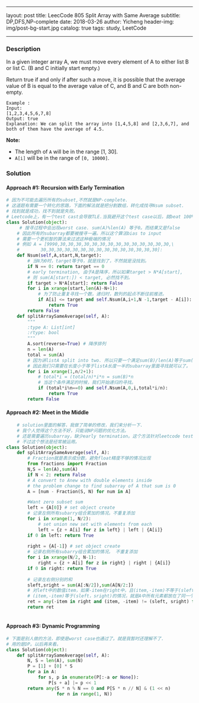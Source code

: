 --- 
 layout: post
 title: LeecCode 805 Split Array with Same Average
 subtitle: DP,DFS,NP-complete
 date: 2018-03-26
 author: Yicheng
 header-img: img/post-bg-start.jpg
 catalog: true
 tags: study, LeetCode

 ---

### Description

In a given integer array A, we must move every element of A to either list B or list C. (B and C initially start empty.)

Return true if and only if after such a move, it is possible that the average value of B is equal to the average value of C, and B and C are both non-empty.

```
Example :
Input: 
[1,2,3,4,5,6,7,8]
Output: true
Explanation: We can split the array into [1,4,5,8] and [2,3,6,7], and both of them have the average of 4.5.
```

**Note:**

- The length of `A` will be in the range [1, 30].
- `A[i]` will be in the range of `[0, 10000]`.

### Solution

#### Approach #1: Recursion with Early Termination 

```python
# 因为不可能去遍历所有的subset,不然就是NP-complete.
# 这道题有需要一个转化的思路，下面的解法就是把分割数组，转化成找寻Nsum subset.
# 找到就是成功，找不到就是失败。
# Leetcode上，有一个test cast会导致TLE.当我避开这个test case以后，就beat 100%了
class Solution(object):
     # 搜寻过程中会出现worst case. sum(A)%len(A) 等于0。而结果又是false
    # 因此所有的subarray都要被搜寻一遍。所以这个算法bias to input
    # 需要一个更机智的算法来过滤这种极端的情况
    # 例如 A = [9990,30,30,30,30,30,30,30,30,30,30,30,30,30,30,\
    #        30,30,30,30,30,30,30,30,30,30,30,30,30,30,30]:
    def Nsum(self,A,start,N,target):
        # 当N为0时，target等于0，就是找到了，不然就是没找到。
        if N == 0: return target == 0
        # early termination, 由于A是降序，所以如果target > N*A[start],
        # 则 sum(A[start:]) < target, 必然找不到。
        if target > N*A[start]: return False 
        for i in xrange(start,len(A)-N+1):
            # 为了防止重复寻找一个数，递归时，数列的起点不断往前推进。
            if A[i] <= target and self.Nsum(A,i+1,N -1,target - A[i]):
                return True
        return False
    def splitArraySameAverage(self, A):
        """
        :type A: List[int]
        :rtype: bool
        """
      	A.sort(reverse=True) # 降序排列
        n = len(A)
        total = sum(A)
        # 因为讲listA split into two. 所以只要一个满足sum(B)/len(A)等于sum(A)/len(A)即可
        # 因此我们只需要在长度小于等于listA长度一半的subarray里面寻找就可以了。
        for i in xrange(1,n/2+1):
            # total*i = (total/n)*i*n = sum(B)*n
            # 当这个条件满足的时候，我们开始递归的寻找。
            if (total*i%n==0) and self.Nsum(A,0,i,total*i/n):
                return True     
        return False 
```

#### Approach #2: Meet in the Middle
```python
    # solution里面的解答，我做了简单的修改，我们来分析一下.
    # 我个人觉得这个方法不好，只能说NP问题的优化方法。
    # 还是需要遍历subarray，缺少early termination。这个方法针对leetcode test case耗时长。
    # 不过这个想法是经常被运用。
class Solution(object):
    def splitArraySameAverage(self, A):
        # Fraction就是表示成分数，避免float精度不够的情况出现
        from fractions import Fraction
        N,S = len(A),sum(A)
        if N < 2: return False
        # A convert to Anew with double elements inside
        # the problem change to find subarray of A that sum is 0
        A = [num - Fraction(S, N) for num in A] 

        #Want zero subset sum
        left = {A[0]} # set object create
        # 记录左侧所有subarry组合累加的情况。不重复添加
        for i in xrange(1, N/2):
            # set union new set with elements from each
            left = {z + A[i] for z in left} | left | {A[i]}
        if 0 in left: return True
    
        right = {A[-1]} # set object create
        # 记录右侧所有subarry组合累加的情况。 不重复添加
        for i in xrange(N/2, N-1):
            right = {z + A[i] for z in right} | right | {A[i]}
        if 0 in right: return True
        
        # 记录左右侧分别的和
        sleft,sright = sum(A[:N/2]),sum(A[N/2:])
        # 对left中的数值item，如果-item在right中，且(item,-item)不等于(sleft，sright),则找到.
        # (item,-item)等于(sleft，sright)的情况，就是A中所有元素都放在了同一个序列里面。
        ret = any(-item in right and (item, -item) != (sleft, sright) for item in left)
        return ret
      
```
#### Approach #3: Dynamic Programming
```python
# 下面是别人做的方法，即使是worst case也通过了。就是我暂时还理解不了.
# 用的是DP。以后再来看。
class Solution(object):
    def splitArraySameAverage(self, A):
        N, S = len(A), sum(N)
        P = [1] + [0] * S
        for a in A:
            for s, p in enumerate(P[:-a or None]):
                P[s + a] |= p << 1
        return any(S * n % N == 0 and P[S * n // N] & (1 << n)
                   for n in range(1, N))
```

